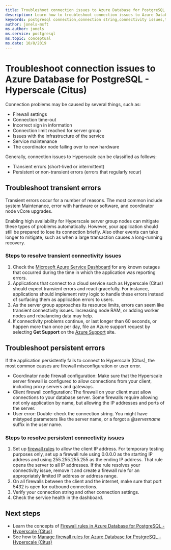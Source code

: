 ```yaml
---
title: Troubleshoot connection issues to Azure Database for PostgreSQL - Hyperscale (Citus)
description: Learn how to troubleshoot connection issues to Azure Database for PostgreSQL - Hyperscale (Citus)
keywords: postgresql connection,connection string,connectivity issues,transient error,connection error
author: jonels-msft
ms.author: jonels
ms.service: postgresql
ms.topic: conceptual
ms.date: 10/8/2019
---
```


# Troubleshoot connection issues to Azure Database for PostgreSQL - Hyperscale (Citus)

Connection problems may be caused by several things, such as:

* Firewall settings
* Connection time-out
* Incorrect sign in information
* Connection limit reached for server group
* Issues with the infrastructure of the service
* Service maintenance
* The coordinator node failing over to new hardware

Generally, connection issues to Hyperscale can be classified as follows:

* Transient errors (short-lived or intermittent)
* Persistent or non-transient errors (errors that regularly recur)

## Troubleshoot transient errors

Transient errors occur for a number of reasons. The most common include system
Maintenance, error with hardware or software, and coordinator node vCore
upgrades.

Enabling high availability for Hyperscale server group nodes can mitigate these
types of problems automatically. However, your application should still be
prepared to lose its connection briefly. Also other events can take longer to
mitigate, such as when a large transaction causes a long-running recovery.

### Steps to resolve transient connectivity issues

1. Check the [Microsoft Azure Service
   Dashboard](https://azure.microsoft.com/status) for any known outages that
   occurred during the time in which the application was reporting errors.
2. Applications that connect to a cloud service such as Hyperscale (Citus)
   should expect transient errors and react gracefully. For instance,
   applications should implement retry logic to handle these errors instead of
   surfacing them as application errors to users.
3. As the server group approaches its resource limits, errors can seem like
   transient connectivity issues. Increasing node RAM, or adding worker nodes
   and rebalancing data may help.
4. If connectivity problems continue, or last longer than 60 seconds, or happen
   more than once per day, file an Azure support request by
   selecting **Get Support** on the [Azure
   Support](https://azure.microsoft.com/support/options) site.

## Troubleshoot persistent errors

If the application persistently fails to connect to Hyperscale (Citus), the
most common causes are firewall misconfiguration or user error.

* Coordinator node firewall configuration: Make sure that the Hyperscale server
  firewall is configured to allow connections from your client, including proxy
  servers and gateways.
* Client firewall configuration: The firewall on your client must allow
  connections to your database server. Some firewalls require allowing not only
  application by name, but allowing the IP addresses and ports of the server.
* User error: Double-check the connection string. You might have mistyped
  parameters like the server name, or a forgot a *\@servername* suffix in the
  user name.

### Steps to resolve persistent connectivity issues

1. Set up [firewall rules](howto-hyperscale-manage-firewall-using-portal.md) to
   allow the client IP address. For temporary testing purposes only, set up a
   firewall rule using 0.0.0.0 as the starting IP address and using
   255.255.255.255 as the ending IP address. That rule opens the server to all IP
   addresses. If the rule resolves your connectivity issue, remove it and
   create a firewall rule for an appropriately limited IP address or address
   range.
2. On all firewalls between the client and the internet, make sure that port
   5432 is open for outbound connections.
3. Verify your connection string and other connection settings.
4. Check the service health in the dashboard.

## Next steps

* Learn the concepts of [Firewall rules in Azure Database for PostgreSQL - Hyperscale (Citus)](concepts-hyperscale-firewall-rules.md)
* See how to [Manage firewall rules for Azure Database for PostgreSQL - Hyperscale (Citus)](howto-hyperscale-manage-firewall-using-portal.md)
